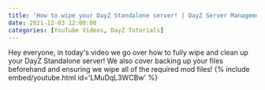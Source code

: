 ```yaml
---
title: 'How to wipe your DayZ Standalone server! | DayZ Server Management'
date: 2021-12-03 12:00:00
categories: [YouTube Videos, DayZ Tutorials]
---
```

Hey everyone, in today's video we go over how to fully wipe and clean up your DayZ Standalone server! We also cover backing up your files beforehand and ensuring we wipe all of the required mod files!
{% include embed/youtube.html id='LMuDqL3WCBw' %}